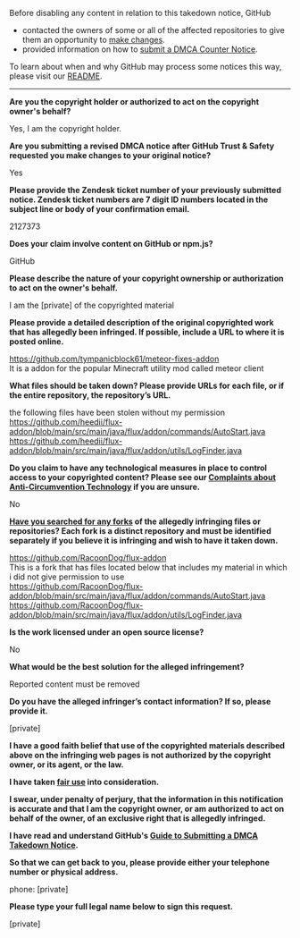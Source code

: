 Before disabling any content in relation to this takedown notice, GitHub
- contacted the owners of some or all of the affected repositories to give them an opportunity to [make changes](https://docs.github.com/en/github/site-policy/dmca-takedown-policy#a-how-does-this-actually-work).
- provided information on how to [submit a DMCA Counter Notice](https://docs.github.com/en/articles/guide-to-submitting-a-dmca-counter-notice).

To learn about when and why GitHub may process some notices this way, please visit our [README](https://github.com/github/dmca/blob/master/README.md#anatomy-of-a-takedown-notice).

---



**Are you the copyright holder or authorized to act on the copyright owner's behalf?**

Yes, I am the copyright holder.

**Are you submitting a revised DMCA notice after GitHub Trust & Safety requested you make changes to your original notice?**

Yes

**Please provide the Zendesk ticket number of your previously submitted notice. Zendesk ticket numbers are 7 digit ID numbers located in the subject line or body of your confirmation email.**

2127373

**Does your claim involve content on GitHub or npm.js?**

GitHub

**Please describe the nature of your copyright ownership or authorization to act on the owner's behalf.**

I am the [private] of the copyrighted material

**Please provide a detailed description of the original copyrighted work that has allegedly been infringed. If possible, include a URL to where it is posted online.**

https://github.com/tympanicblock61/meteor-fixes-addon  
It is a addon for the popular Minecraft utility mod called meteor client

**What files should be taken down? Please provide URLs for each file, or if the entire repository, the repository’s URL.**

the following files have been stolen without my permission  
https://github.com/heedii/flux-addon/blob/main/src/main/java/flux/addon/commands/AutoStart.java  
https://github.com/heedii/flux-addon/blob/main/src/main/java/flux/addon/utils/LogFinder.java

**Do you claim to have any technological measures in place to control access to your copyrighted content? Please see our <a href="https://docs.github.com/articles/guide-to-submitting-a-dmca-takedown-notice#complaints-about-anti-circumvention-technology">Complaints about Anti-Circumvention Technology</a> if you are unsure.**

No

**<a href="https://docs.github.com/articles/dmca-takedown-policy#b-what-about-forks-or-whats-a-fork">Have you searched for any forks</a> of the allegedly infringing files or repositories? Each fork is a distinct repository and must be identified separately if you believe it is infringing and wish to have it taken down.**

https://github.com/RacoonDog/flux-addon  
This is a fork that has files located below that includes my material in which i did not give permission to use  
https://github.com/RacoonDog/flux-addon/blob/main/src/main/java/flux/addon/commands/AutoStart.java  
https://github.com/RacoonDog/flux-addon/blob/main/src/main/java/flux/addon/utils/LogFinder.java

**Is the work licensed under an open source license?**

No

**What would be the best solution for the alleged infringement?**

Reported content must be removed

**Do you have the alleged infringer’s contact information? If so, please provide it.**

[private]

**I have a good faith belief that use of the copyrighted materials described above on the infringing web pages is not authorized by the copyright owner, or its agent, or the law.**

**I have taken <a href="https://www.lumendatabase.org/topics/22">fair use</a> into consideration.**

**I swear, under penalty of perjury, that the information in this notification is accurate and that I am the copyright owner, or am authorized to act on behalf of the owner, of an exclusive right that is allegedly infringed.**

**I have read and understand GitHub's <a href="https://docs.github.com/articles/guide-to-submitting-a-dmca-takedown-notice/">Guide to Submitting a DMCA Takedown Notice</a>.**

**So that we can get back to you, please provide either your telephone number or physical address.**

phone: [private] 

**Please type your full legal name below to sign this request.**

[private]
